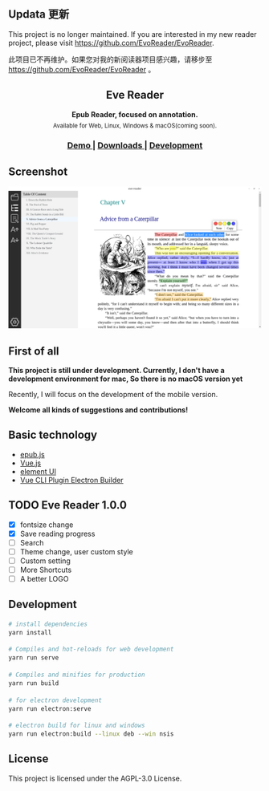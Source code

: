 ## Updata 更新
This project is no longer maintained. If you are interested in my new reader project, please visit https://github.com/EvoReader/EvoReader.

此项目已不再维护。如果您对我的新阅读器项目感兴趣，请移步至 https://github.com/EvoReader/EvoReader 。



<h2 align="center" style="">Eve Reader</h2>

<div align="center">
  <strong>Epub Reader, focused on annotation.</strong></br>
  <sub>Available for Web, Linux, Windows & macOS(coming soon).</sub>
</div>

<div align="center">
  <h3>
    <a href="https://xianmin.github.io/EveReader">
      Demo
    </a>
    <span> | </span>
    <a href="https://github.com/xianmin/EveReader/releases">
      Downloads
    </a>
    <span> | </span>
    <a href="https://github.com/xianmin/EveReader#Development">
      Development
    </a>
  </h3>
</div>

## Screenshot

![](./doc/screenshot.png)

## First of all

**This project is still under development. Currently, I don't have a development environment for mac, So there is no macOS version yet**

Recently, I will focus on the development of the mobile version.

**Welcome all kinds of suggestions and contributions!**

## Basic technology

- [epub.js](https://github.com/futurepress/epub.js/)
- [Vue.js](https://vuejs.org/)
- [element UI](https://github.com/ElemeFE/element)
- [Vue CLI Plugin Electron Builder](https://nklayman.github.io/vue-cli-plugin-electron-builder/)

## TODO Eve Reader 1.0.0

- [x] fontsize change
- [x] Save reading progress
- [ ] Search
- [ ] Theme change, user custom style
- [ ] Custom setting
- [ ] More Shortcuts
- [ ] A better LOGO

## Development

```bash
# install dependencies
yarn install

# Compiles and hot-reloads for web development
yarn run serve

# Compiles and minifies for production
yarn run build

# for electron development
yarn run electron:serve

# electron build for linux and windows
yarn run electron:build --linux deb --win nsis
```

## License

This project is licensed under the AGPL-3.0 License.
